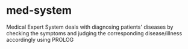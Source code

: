 # med-system
Medical Expert System deals with diagnosing patients' diseases by checking the symptoms and judging the corresponding disease/illness accordingly using PROLOG
